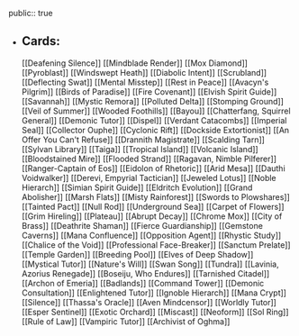 public:: true
- ## Cards:
	[[Deafening Silence]]
	[[Mindblade Render]]
	[[Mox Diamond]]
	[[Pyroblast]]
	[[Windswept Heath]]
	[[Diabolic Intent]]
	[[Scrubland]]
	[[Deflecting Swat]]
	[[Mental Misstep]]
	[[Rest in Peace]]
	[[Avacyn's Pilgrim]]
	[[Birds of Paradise]]
	[[Fire Covenant]]
	[[Elvish Spirit Guide]]
	[[Savannah]]
	[[Mystic Remora]]
	[[Polluted Delta]]
	[[Stomping Ground]]
	[[Veil of Summer]]
	[[Wooded Foothills]]
	[[Bayou]]
	[[Chatterfang, Squirrel General]]
	[[Demonic Tutor]]
	[[Dispel]]
	[[Verdant Catacombs]]
	[[Imperial Seal]]
	[[Collector Ouphe]]
	[[Cyclonic Rift]]
	[[Dockside Extortionist]]
	[[An Offer You Can't Refuse]]
	[[Drannith Magistrate]]
	[[Scalding Tarn]]
	[[Sylvan Library]]
	[[Taiga]]
	[[Tropical Island]]
	[[Volcanic Island]]
	[[Bloodstained Mire]]
	[[Flooded Strand]]
	[[Ragavan, Nimble Pilferer]]
	[[Ranger-Captain of Eos]]
	[[Eidolon of Rhetoric]]
	[[Arid Mesa]]
	[[Dauthi Voidwalker]]
	[[Derevi, Empyrial Tactician]]
	[[Jeweled Lotus]]
	[[Noble Hierarch]]
	[[Simian Spirit Guide]]
	[[Eldritch Evolution]]
	[[Grand Abolisher]]
	[[Marsh Flats]]
	[[Misty Rainforest]]
	[[Swords to Plowshares]]
	[[Tainted Pact]]
	[[Null Rod]]
	[[Underground Sea]]
	[[Carpet of Flowers]]
	[[Grim Hireling]]
	[[Plateau]]
	[[Abrupt Decay]]
	[[Chrome Mox]]
	[[City of Brass]]
	[[Deathrite Shaman]]
	[[Fierce Guardianship]]
	[[Gemstone Caverns]]
	[[Mana Confluence]]
	[[Opposition Agent]]
	[[Rhystic Study]]
	[[Chalice of the Void]]
	[[Professional Face-Breaker]]
	[[Sanctum Prelate]]
	[[Temple Garden]]
	[[Breeding Pool]]
	[[Elves of Deep Shadow]]
	[[Mystical Tutor]]
	[[Nature's Will]]
	[[Swan Song]]
	[[Tundra]]
	[[Lavinia, Azorius Renegade]]
	[[Boseiju, Who Endures]]
	[[Tarnished Citadel]]
	[[Archon of Emeria]]
	[[Badlands]]
	[[Command Tower]]
	[[Demonic Consultation]]
	[[Enlightened Tutor]]
	[[Ignoble Hierarch]]
	[[Mana Crypt]]
	[[Silence]]
	[[Thassa's Oracle]]
	[[Aven Mindcensor]]
	[[Worldly Tutor]]
	[[Esper Sentinel]]
	[[Exotic Orchard]]
	[[Miscast]]
	[[Neoform]]
	[[Sol Ring]]
	[[Rule of Law]]
	[[Vampiric Tutor]]
	[[Archivist of Oghma]]
